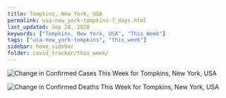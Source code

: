 ```yaml
---
title: Tompkins, New York, USA
permalink: usa-new_york-tompkins-7_days.html
last_updated: Sep 28, 2020
keywords: ["Tompkins, New York, USA", "This Week"]
tags: ["usa-new_york-tompkins", "this_week"]
sidebar: home_sidebar
folder: covid_tracker/this_week/
---
```


![Change in Confirmed Cases This Week for Tompkins, New York, USA](images/graphs/usa-new_york-tompkins-delta_confirmed-7_days_graph.png)

![Change in Confirmed Deaths This Week for Tompkins, New York, USA](images/graphs/usa-new_york-tompkins-delta_deaths-7_days_graph.png)
